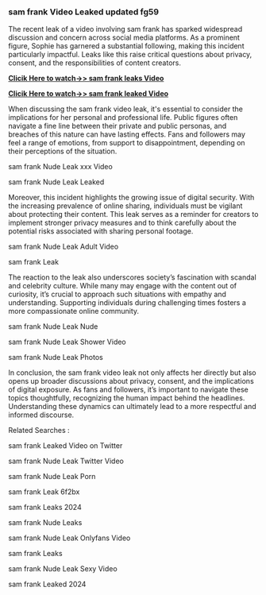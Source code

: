### sam frank Video Leaked updated fg59

The recent leak of a video involving sam frank has sparked widespread discussion and concern across social media platforms. As a prominent figure, Sophie has garnered a substantial following, making this incident particularly impactful. Leaks like this raise critical questions about privacy, consent, and the responsibilities of content creators.


**[Clicik Here to watch->> sam frank  leaks Video](http://xxxvd.top)**

**[Clicik Here to watch->> sam frank  leaked Video](http://xxxvd.top)**


When discussing the sam frank video leak, it's essential to consider the implications for her personal and professional life. Public figures often navigate a fine line between their private and public personas, and breaches of this nature can have lasting effects. Fans and followers may feel a range of emotions, from support to disappointment, depending on their perceptions of the situation.

sam frank Nude Leak xxx Video

sam frank Nude Leak Leaked

Moreover, this incident highlights the growing issue of digital security. With the increasing prevalence of online sharing, individuals must be vigilant about protecting their content. This leak serves as a reminder for creators to implement stronger privacy measures and to think carefully about the potential risks associated with sharing personal footage.

sam frank Nude Leak Adult Video

sam frank Leak


The reaction to the leak also underscores society’s fascination with scandal and celebrity culture. While many may engage with the content out of curiosity, it’s crucial to approach such situations with empathy and understanding. Supporting individuals during challenging times fosters a more compassionate online community.


sam frank Nude Leak Nude

sam frank Nude Leak Shower Video

sam frank Nude Leak Photos

In conclusion, the sam frank video leak not only affects her directly but also opens up broader discussions about privacy, consent, and the implications of digital exposure. As fans and followers, it’s important to navigate these topics thoughtfully, recognizing the human impact behind the headlines. Understanding these dynamics can ultimately lead to a more respectful and informed discourse.

Related Searches :

sam frank Leaked Video on Twitter

sam frank Nude Leak Twitter Video

sam frank Nude Leak Porn

sam frank Leak 6f2bx

sam frank Leaks 2024

sam frank Nude Leaks

sam frank Nude Leak Onlyfans Video

sam frank Leaks

sam frank Nude Leak Sexy Video

sam frank Leaked 2024



